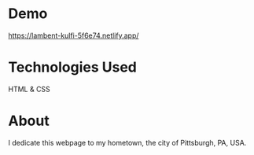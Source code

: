 # Demo

https://lambent-kulfi-5f6e74.netlify.app/

# Technologies Used

HTML & CSS

# About

I dedicate this webpage to my hometown, the city of Pittsburgh, PA, USA.
